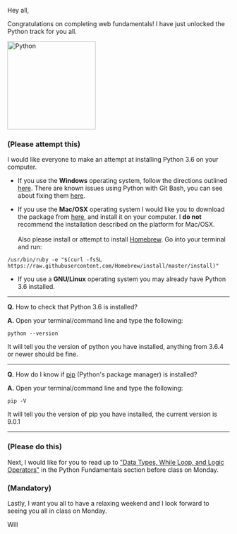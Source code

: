 Hey all,

Congratulations on completing web fundamentals! I have just unlocked the Python track for you all. 

<img src="https://www.python.org/static/opengraph-icon-200x200.png" alt="Python" width="200px">

### (Please attempt this) 
I would like everyone to make an attempt at installing Python 3.6 on your computer. 

* If you use the **Windows** operating system, follow the directions outlined 
[here](http://learn.codingdojo.com/m/72/5469/35282). There are known issues using Python with Git Bash, you can see about fixing them [here](http://learn.codingdojo.com/m/72/5470/35286).
 
* If you use the **Mac/OSX** operating system I would like you to download the package from [here](https://www.python.org/ftp/python/3.6.6/python-3.6.6-macosx10.9.pkg), and install it on your computer. I **do not** recommend the installation described on the platform for Mac/OSX.
<br><br>Also please install or attempt to install [Homebrew](https://brew.sh/). Go into your terminal and run:
```
/usr/bin/ruby -e "$(curl -fsSL https://raw.githubusercontent.com/Homebrew/install/master/install)" 
```
 
* If you use a **GNU/Linux** operating system you may already have Python 3.6 installed.

<hr>

**Q.** How to check that Python 3.6 is installed?

**A.** Open your terminal/command line and type the following: 
```
python --version
```
It will tell you the version of python you have installed, anything from 3.6.4 or newer should be fine.

<hr>

**Q.** How do I know if [pip](https://pypi.python.org/pypi/pip) (Python's package manager) is installed?

**A.** Open your terminal/command line and type the following: 
```
pip -V
```
It will tell you the version of pip you have installed, the current version is 9.0.1

<hr>

### (Please do this) 
Next, I would like for you to read up to ["Data Types, While Loop, and Logic Operators"](http://learn.codingdojo.com/m/72/5470/35290) in the Python Fundamentals section before class on Monday.

### (Mandatory) 
Lastly, I want you all to have a relaxing weekend and I look forward to seeing you all in class on Monday. 


Will
